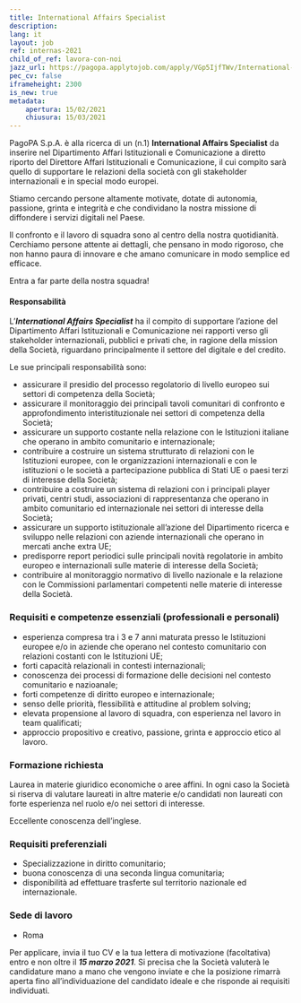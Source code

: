 ```yaml
---
title: International Affairs Specialist
description:
lang: it
layout: job
ref: internas-2021
child_of_ref: lavora-con-noi
jazz_url: https://pagopa.applytojob.com/apply/VGp5IjfTWv/International-Affairs-Specialist
pec_cv: false
iframeheight: 2300
is_new: true
metadata:
    apertura: 15/02/2021
    chiusura: 15/03/2021
---
```


PagoPA S.p.A. è alla ricerca di un (n.1) **International Affairs Specialist** da inserire nel Dipartimento Affari Istituzionali e Comunicazione a diretto riporto del Direttore Affari Istituzionali e Comunicazione, il cui compito sarà quello  di supportare le relazioni della società con gli stakeholder internazionali e in special modo europei.

Stiamo cercando persone altamente motivate, dotate di autonomia, passione, grinta e integrità e che condividano la nostra missione di diffondere i servizi digitali nel Paese.

Il confronto e il lavoro di squadra sono al centro della nostra quotidianità. Cerchiamo persone attente ai dettagli, che pensano in modo rigoroso, che non hanno paura di innovare e che amano comunicare in modo semplice ed efficace.
 
Entra a far parte della nostra squadra!

 #### Responsabilità

L’***International Affairs Specialist*** ha il compito di supportare l’azione del Dipartimento Affari Istituzionali e Comunicazione nei rapporti verso gli stakeholder internazionali, pubblici e privati che, in ragione della mission della Società, riguardano principalmente il settore del digitale e del credito.  

Le sue principali responsabilità sono:
- assicurare il presidio del processo regolatorio di livello europeo sui settori di competenza della Società; 
- assicurare il monitoraggio dei principali tavoli comunitari di confronto e approfondimento interistituzionale nei settori di competenza della Società; 
- assicurare un supporto costante nella relazione con le Istituzioni italiane che operano in ambito comunitario e internazionale; 
- contribuire a costruire un sistema strutturato di relazioni con le Istituzioni europee, con le organizzazioni internazionali e con le istituzioni o le società a partecipazione pubblica di Stati UE o paesi terzi di interesse della Società; 
- contribuire a costruire un sistema di relazioni con i principali player privati, centri studi, associazioni di rappresentanza che operano in ambito comunitario ed internazionale nei settori di interesse della Società; 
- assicurare un supporto istituzionale all’azione del Dipartimento ricerca e sviluppo nelle relazioni con aziende internazionali che operano in mercati anche extra UE; 
- predisporre report periodici sulle principali novità regolatorie in ambito europeo e internazionali sulle materie di interesse della Società; 
- contribuire al monitoraggio normativo di livello nazionale e la relazione con le Commissioni parlamentari competenti nelle materie di interesse della Società.
 
### Requisiti e competenze essenziali (professionali e personali) 
- esperienza compresa tra i 3 e 7 anni maturata presso le Istituzioni europee e/o in aziende che operano nel contesto comunitario con relazioni costanti con le Istituzioni UE; 
- forti capacità relazionali in contesti internazionali; 
- conoscenza dei processi di formazione delle decisioni nel contesto comunitario e nazioanale; 
- forti competenze di diritto europeo e internazionale; 
- senso delle priorità, flessibilità e attitudine al problem solving;
- elevata propensione al lavoro di squadra, con esperienza nel lavoro in team qualificati;
- approccio propositivo e creativo, passione, grinta e approccio etico al lavoro.

### Formazione richiesta
Laurea in materie giuridico economiche o aree affini. In ogni caso la Società si riserva di valutare laureati in altre materie e/o candidati non laureati con forte esperienza nel ruolo e/o nei settori di interesse.

Eccellente conoscenza dell’inglese. 

### Requisiti preferenziali
- Specializzazione in diritto comunitario;
- buona conoscenza di una seconda lingua comunitaria;
- disponibilità ad effettuare trasferte sul territorio nazionale ed internazionale.

### Sede di lavoro
- Roma

Per applicare, invia il tuo CV e la tua lettera di motivazione (facoltativa) entro e non oltre il ***15 marzo 2021***. Si precisa che la Società valuterà le candidature mano a mano che vengono inviate e che la posizione rimarrà aperta fino all’individuazione del candidato ideale e che risponde ai requisiti individuati.

